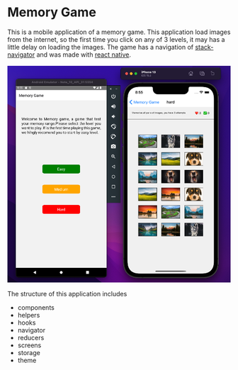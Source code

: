 # Memory Game

This is a mobile application of a memory game. This application load images from the internet, so the first time you click on
any of 3 levels, it may has a little delay on loading the images. The game has a navigation of [stack-navigator](https://reactnavigation.org/docs/stack-navigator/) and was made with [react native](https://reactnative.dev/).
\
\
![****](/App-view.png)


The structure of this application includes

- components
- helpers
- hooks
- navigator
- reducers
- screens
- storage
- theme